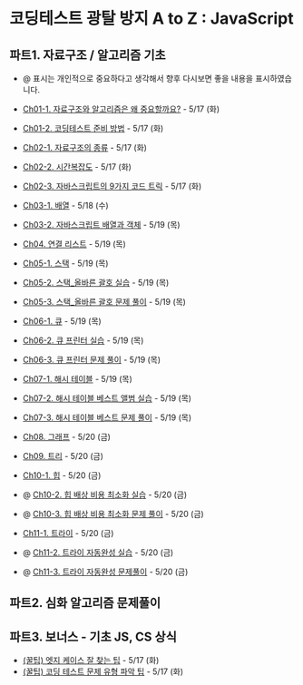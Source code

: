 # 코딩테스트 광탈 방지 A to Z : JavaScript

## 파트1. 자료구조 / 알고리즘 기초

- @ 표시는 개인적으로 중요하다고 생각해서 향후 다시보면 좋을 내용을 표시하였습니다.

- [Ch01-1. 자료구조와 알고리즘은 왜 중요할까요?](./파트1/Ch01-1.md) - 5/17 (화)
- [Ch01-2. 코딩테스트 준비 방법](./파트1/Ch01-2.md) - 5/17 (화)
- [Ch02-1. 자료구조의 종류](./파트1/Ch02-1.md) - 5/17 (화)
- [Ch02-2. 시간복잡도](./파트1/Ch02-2.md) - 5/17 (화)
- [Ch02-3. 자바스크립트의 9가지 코드 트릭](./파트1/Ch02-3.md) - 5/17 (화)
- [Ch03-1. 배열](./파트1/Ch03-1.md) - 5/18 (수)
- [Ch03-2. 자바스크립트 배열과 객체](./파트1/Ch03-2.md) - 5/19 (목)
- [Ch04. 연결 리스트](./파트1/Ch04.md) - 5/19 (목)
- [Ch05-1. 스택](./파트1/Ch05-1.md) - 5/19 (목)
- [Ch05-2. 스택\_올바른 괄호 실습](./파트1/Ch05-2.md) - 5/19 (목)
- [Ch05-3. 스택\_올바른 괄호 문제 풀이](./파트1/Ch05-3.md) - 5/19 (목)
- [Ch06-1. 큐](./파트1/Ch06-1.md) - 5/19 (목)
- [Ch06-2. 큐 프린터 실습](./파트1/Ch06-2.md) - 5/19 (목)
- [Ch06-3. 큐 프린터 문제 풀이](./파트1/Ch06-3.md) - 5/19 (목)
- [Ch07-1. 해시 테이블](./파트1/Ch07-1.md) - 5/19 (목)
- [Ch07-2. 해시 테이블 베스트 앨범 실습](./파트1/Ch07-2.md) - 5/19 (목)
- [Ch07-3. 해시 테이블 베스트 문제 풀이](./파트1/Ch07-3.md) - 5/19 (목)
- [Ch08. 그래프](./파트1/Ch08.md) - 5/20 (금)
- [Ch09. 트리](./파트1/Ch09.md) - 5/20 (금)
- [Ch10-1. 힙](./파트1/Ch10-1.md) - 5/20 (금)
- @ [Ch10-2. 힙 배상 비용 최소화 실습](./파트1/Ch10-2.md) - 5/20 (금)
- @ [Ch10-3. 힙 배상 비용 최소화 문제 풀이](./파트1/Ch10-3.md) - 5/20 (금)
- [Ch11-1. 트라이](./파트1/Ch11-1.md) - 5/20 (금)
- @ [Ch11-2. 트라이 자동완성 실습](./파트1/Ch11-2.md) - 5/20 (금)
- @ [Ch11-3. 트라이 자동완성 문제풀이](./파트1/Ch11-3.md) - 5/20 (금)

## 파트2. 심화 알고리즘 문제풀이

## 파트3. 보너스 - 기초 JS, CS 상식

- [(꿀팁) 엣지 케이스 잘 찾는 팁](./파트3/tip-edge-case.md) - 5/17 (화)
- [(꿀팁) 코딩 테스트 문제 유형 파악 팁](./파트3/tip-problem-reading.md) - 5/17 (화)
